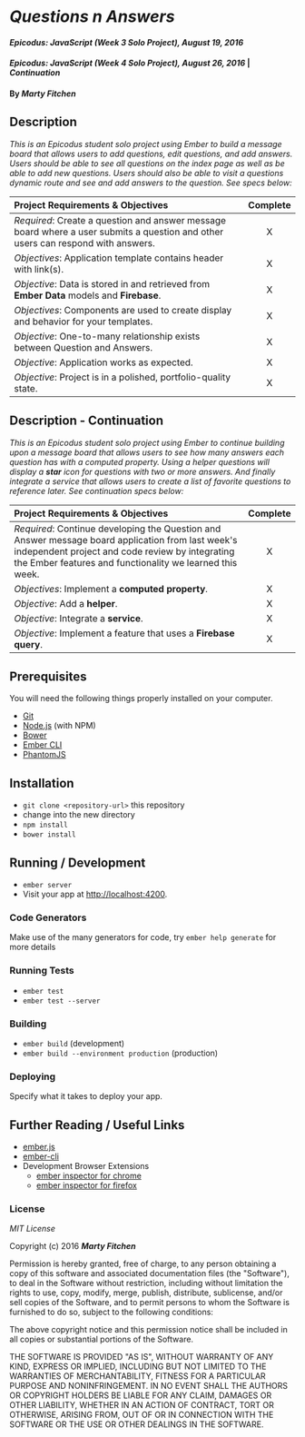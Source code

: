 # _Questions n Answers_

#### _Epicodus: JavaScript (Week 3 Solo Project), August 19, 2016_
#### _Epicodus: JavaScript (Week 4 Solo Project), August 26, 2016_ | _Continuation_

#### By _**Marty Fitchen**_

## Description

_This is an Epicodus student solo project using Ember to build a message board that allows users to add questions, edit questions, and add answers. Users should be able to see all questions on the index page as well as be able to add new questions. Users should also be able to visit a questions dynamic route and see and add answers to the question. See specs below:_

Project Requirements & Objectives  | Complete
:------------- | :-------------: |
*Required*: Create a question and answer message board where a user submits a question and other users can respond with answers. | X
*Objectives*: Application template contains header with link(s). | X
*Objective*: Data is stored in and retrieved from **Ember Data** models and **Firebase**. | X
*Objectives*: Components are used to create display and behavior for your templates. | X
*Objective*: One-to-many relationship exists between Question and Answers. | X
*Objective*: Application works as expected. | X
*Objective*: Project is in a polished, portfolio-quality state. | X

## Description - Continuation
_This is an Epicodus student solo project using Ember to continue building upon a message board that allows users to see how many answers each question has with a computed property. Using a helper questions will display a **star** icon for questions with two or more answers. And finally integrate a service that allows users to create a list of favorite questions to reference later. See continuation specs below:_

Project Requirements & Objectives  | Complete
:------------- | :-------------: |
*Required*: Continue developing the Question and Answer message board application from last week's independent project and code review by integrating the Ember features and functionality we learned this week. | X
*Objectives*: Implement a **computed property**. | X
*Objective*: Add a **helper**. | X
*Objective*: Integrate a **service**. | X
*Objective*: Implement a feature that uses a **Firebase query**. | X

## Prerequisites

You will need the following things properly installed on your computer.

* [Git](http://git-scm.com/)
* [Node.js](http://nodejs.org/) (with NPM)
* [Bower](http://bower.io/)
* [Ember CLI](http://www.ember-cli.com/)
* [PhantomJS](http://phantomjs.org/)

## Installation

* `git clone <repository-url>` this repository
* change into the new directory
* `npm install`
* `bower install`

## Running / Development

* `ember server`
* Visit your app at [http://localhost:4200](http://localhost:4200).

### Code Generators

Make use of the many generators for code, try `ember help generate` for more details

### Running Tests

* `ember test`
* `ember test --server`

### Building

* `ember build` (development)
* `ember build --environment production` (production)

### Deploying

Specify what it takes to deploy your app.

## Further Reading / Useful Links

* [ember.js](http://emberjs.com/)
* [ember-cli](http://www.ember-cli.com/)
* Development Browser Extensions
  * [ember inspector for chrome](https://chrome.google.com/webstore/detail/ember-inspector/bmdblncegkenkacieihfhpjfppoconhi)
  * [ember inspector for firefox](https://addons.mozilla.org/en-US/firefox/addon/ember-inspector/)

### License

*MIT License*

Copyright (c) 2016 **_Marty Fitchen_**

Permission is hereby granted, free of charge, to any person obtaining a copy of this software and associated documentation files (the "Software"), to deal in the Software without restriction, including without limitation the rights to use, copy, modify, merge, publish, distribute, sublicense, and/or sell copies of the Software, and to permit persons to whom the Software is furnished to do so, subject to the following conditions:

The above copyright notice and this permission notice shall be included in all copies or substantial portions of the Software.

THE SOFTWARE IS PROVIDED "AS IS", WITHOUT WARRANTY OF ANY KIND, EXPRESS OR IMPLIED, INCLUDING BUT NOT LIMITED TO THE WARRANTIES OF MERCHANTABILITY, FITNESS FOR A PARTICULAR PURPOSE AND NONINFRINGEMENT. IN NO EVENT SHALL THE AUTHORS OR COPYRIGHT HOLDERS BE LIABLE FOR ANY CLAIM, DAMAGES OR OTHER LIABILITY, WHETHER IN AN ACTION OF CONTRACT, TORT OR OTHERWISE, ARISING FROM, OUT OF OR IN CONNECTION WITH THE SOFTWARE OR THE USE OR OTHER DEALINGS IN THE SOFTWARE.
